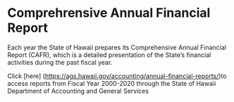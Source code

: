 # Comprehrensive Annual Financial Report
Each year the State of Hawaii prepares its Comprehensive Annual Financial Report (CAFR), which is a detailed presentation of the State’s financial activities during the past fiscal year.

Click [here] (https://ags.hawaii.gov/accounting/annual-financial-reports/)to access reports from Fiscal Year 2000-2020 through the State of Hawaii Department of Accounting and General Services
